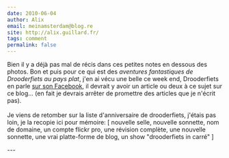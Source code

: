 ```yaml
---
date: 2010-06-04
author: Alix
email: meinamsterdam@blog.re
site: http://alix.guillard.fr/
tags: comment
permalink: false
---
```


<p>
Bien il y a déjà pas mal de récis dans ces petites notes en dessous des photos. Bon et puis pour ce qui est des <i>aventures fantastiques de Drooderfiets au pays plat</i>, j'en ai vécu une belle ce week end, Drooderfiets en parle <a href="http://www.facebook.com/photo.php?pid=6007580&id=111290696004&comments&ref=mf">sur son Facebook</a>, il devrait y avoir un article ou deux à ce sujet sur ce blog... (en fait je devrais arrêter de promettre des articles que je n'écrit pas).
<br/><br/>
Je viens de retomber sur la liste d'anniversaire de drooderfiets, j'étais pas loin, je la recopie ici pour mémoire: [ nouvelle selle, nouvelle sonnette, nom de domaine, un compte flickr pro, une révision complète, une nouvelle sonnette, une vrai platte-forme de blog, un show "drooderfiets in carré" ]
</p>
---